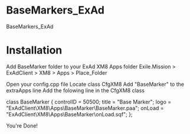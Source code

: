 # BaseMarkers_ExAd
BaseMarkers_ExAd

# Installation

Add BaseMarker folder to your ExAd XM8 Apps folder
Exile.Mission > ExAdClient > XM8 > Apps > Place_Folder

Open your config.cpp file
Locate class CfgXM8
Add "BaseMarker" to the extraApps line
Add the folowing line in the CfgXM8 class

class BaseMarker 
	{
		controlID = 50500;
		title = "Base Marker";
		logo = "ExAdClient\XM8\Apps\BaseMarker\BaseMarker.paa";
		onLoad = "ExAdClient\XM8\Apps\BaseMarker\onLoad.sqf";
		};

You're Done!
